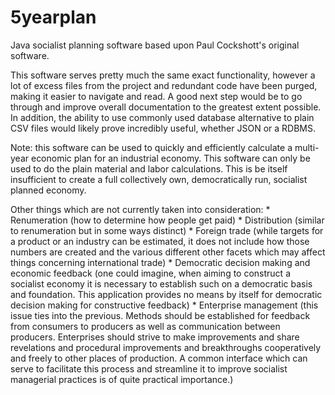 # 5yearplan
Java socialist planning software based upon Paul Cockshott's original software.

This software serves pretty much the same exact functionality, however a lot of excess files from the project and redundant code have been purged, making it easier to navigate and read. A good next step would be to go through and improve overall documentation to the greatest extent possible. In addition, the ability to use commonly used database alternative to plain CSV files would likely prove incredibly useful, whether JSON or a RDBMS.

Note: this software can be used to quickly and efficiently calculate a multi-year economic plan for an industrial economy. This software can only be used to do the plain material and labor calculations. This is be itself insufficient to create a full collectively own, democratically run, socialist planned economy. 

Other things which are not currently taken into consideration:
	* Renumeration (how to determine how people get paid)
	* Distribution (similar to renumeration but in some ways distinct)
	* Foreign trade (while targets for a product or an industry can be estimated, it does not include how those numbers are created and the various different other facets which may affect things concerning international trade)
	* Democratic decision making and economic feedback (one could imagine, when aiming to construct a socialist economy it is necessary to establish such on a democratic basis and foundation. This application provides no means by itself for democratic decision making for constructive feedback)
	* Enterprise management (this issue ties into the previous. Methods should be established for feedback from consumers to producers as well as communication between producers. Enterprises should strive to make improvements and share revelations and procedural improvements and breakthroughs cooperatively and freely to other places of production. A common interface which can serve to facilitate this process and streamline it to improve socialist managerial practices is of quite practical importance.)
